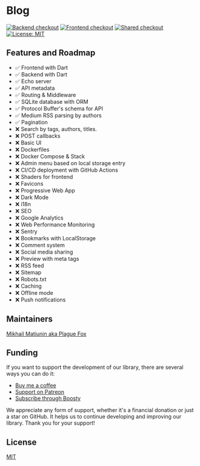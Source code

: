 # Blog

[![Backend checkout](https://github.com/PlugFox/blog/actions/workflows/backend-checkout.yml/badge.svg)](https://github.com/PlugFox/blog/actions/workflows/backend-checkout.yml)
[![Frontend checkout](https://github.com/PlugFox/blog/actions/workflows/frontend-checkout.yml/badge.svg)](https://github.com/PlugFox/blog/actions/workflows/frontend-checkout.yml)
[![Shared checkout](https://github.com/PlugFox/blog/actions/workflows/shared-checkout.yml/badge.svg)](https://github.com/PlugFox/blog/actions/workflows/shared-checkout.yml)
[![License: MIT](https://img.shields.io/badge/license-MIT-purple.svg)](https://opensource.org/licenses/MIT)

## Features and Roadmap

- ✅ Frontend with Dart
- ✅ Backend with Dart
- ✅ Echo server
- ✅ API metadata
- ✅ Routing & Middleware
- ✅ SQLite database with ORM
- ✅ Protocol Buffer's schema for API
- ✅ Medium RSS parsing by authors
- ✅ Pagination
- ❌ Search by tags, authors, titles.
- ❌ POST callbacks
- ❌ Basic UI
- ❌ Dockerfiles
- ❌ Docker Compose & Stack
- ❌ Admin menu based on local storage entry
- ❌ CI/CD deployment with GitHub Actions
- ❌ Shaders for frontend
- ❌ Favicons
- ❌ Progressive Web App
- ❌ Dark Mode
- ❌ i18n
- ❌ SEO
- ❌ Google Analytics
- ❌ Web Performance Monitoring
- ❌ Sentry
- ❌ Bookmarks with LocalStorage
- ❌ Comment system
- ❌ Social media sharing
- ❌ Preview with meta tags
- ❌ RSS feed
- ❌ Sitemap
- ❌ Robots.txt
- ❌ Caching
- ❌ Offline mode
- ❌ Push notifications

## Maintainers

[Mikhail Matiunin aka Plague Fox](https://plugfox.dev)

## Funding

If you want to support the development of our library, there are several ways you can do it:

- [Buy me a coffee](https://www.buymeacoffee.com/plugfox)
- [Support on Patreon](https://www.patreon.com/plugfox)
- [Subscribe through Boosty](https://boosty.to/plugfox)

We appreciate any form of support, whether it's a financial donation or just a star on GitHub. It helps us to continue developing and improving our library. Thank you for your support!

## License

[MIT](https://opensource.org/licenses/MIT)
